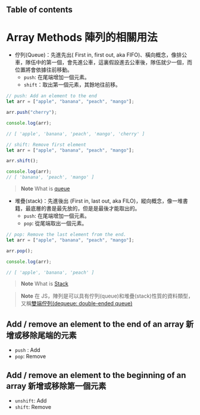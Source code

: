 ## Table of contents

# Array Methods 陣列的相關用法

- 佇列(Queue)：先進先出( First in, first out, aka FIFO)、橫向概念，像排公車，隊伍中的第一個，會先進公車，這裏假設進去公車後，隊伍就少一個，而位置將會依據往前移動。
  - `push`: 在尾端增加一個元素。
  - `shift`：取出第一個元素，其餘地往前移。

```javascript
// push: Add an element to the end
let arr = ["apple", "banana", "peach", "mango"];

arr.push("cherry");

console.log(arr);

// [ 'apple', 'banana', 'peach', 'mango', 'cherry' ]
```

```javascript
// shift: Remove first element
let arr = ["apple", "banana", "peach", "mango"];

arr.shift();

console.log(arr);
// [ 'banana', 'peach', 'mango' ]
```

> **Note** What is [queue](<https://en.wikipedia.org/wiki/Queue_(abstract_data_type)>)

- 堆疊(stack)：先進後出 (First in, last out, aka FILO)，縱向概念，像一堆書籍，最底層的書是最先放的，但是是最後才能取出的。
  - `push`: 在尾端增加一個元素。
  - `pop`: 從尾端取出一個元素。

```javascript
// pop: Remove the last element from the end.
let arr = ["apple", "banana", "peach", "mango"];

arr.pop();

console.log(arr);

// [ 'apple', 'banana', 'peach' ]
```

> **Note** What is [Stack](<https://en.wikipedia.org/wiki/Stack_(abstract_data_type)>)

> **Note** 在 JS，陣列是可以具有佇列(queue)和堆疊(stack)性質的資料類型，又稱[雙端佇列(dequeue: double-ended queue)](https://en.wikipedia.org/wiki/Double-ended_queue)

## Add / remove an element to the end of an array 新增或移除尾端的元素

- `push` : Add
- `pop`: Remove

## Add / remove an element to the beginning of an array 新增或移除第一個元素

- `unshift`: Add
- `shift`: Remove
